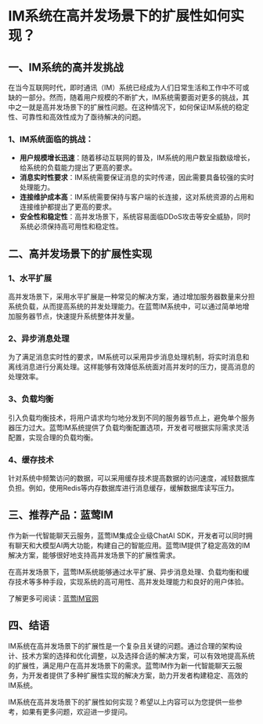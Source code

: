 # IM系统在高并发场景下的扩展性如何实现？

## 一、IM系统的高并发挑战

在当今互联网时代，即时通讯（IM）系统已经成为人们日常生活和工作中不可或缺的一部分。然而，随着用户规模的不断扩大，IM系统需要面对更多的挑战，其中之一就是高并发场景下的扩展性问题。在这种情况下，如何保证IM系统的稳定性、可靠性和高效性成为了亟待解决的问题。

### 1、IM系统面临的挑战：
- **用户规模增长迅速**：随着移动互联网的普及，IM系统的用户数呈指数级增长，给系统的负载能力提出了更高的要求。
- **消息实时性要求**：IM系统需要保证消息的实时传递，因此需要具备较强的实时处理能力。
- **连接维护成本高**：IM系统需要保持与客户端的长连接，这对系统资源的占用和连接维护都提出了更高的要求。
- **安全性和稳定性**：高并发场景下，系统容易面临DDoS攻击等安全威胁，同时系统必须保持高可用性和稳定性。

## 二、高并发场景下的扩展性实现

### 1、水平扩展
高并发场景下，采用水平扩展是一种常见的解决方案，通过增加服务器数量来分担系统负载，从而提高系统的并发处理能力。在蓝莺IM系统中，可以通过简单地增加服务器节点，快速提升系统整体并发量。

### 2、异步消息处理
为了满足消息实时性的要求，IM系统可以采用异步消息处理机制，将实时消息和离线消息进行分离处理。这样能够有效降低系统面对高并发时的压力，提高消息的处理效率。

### 3、负载均衡
引入负载均衡技术，将用户请求均匀地分发到不同的服务器节点上，避免单个服务器压力过大。蓝莺IM系统提供了负载均衡配置选项，开发者可根据实际需求灵活配置，实现合理的负载均衡。

### 4、缓存技术
针对系统中频繁访问的数据，可以采用缓存技术提高数据的访问速度，减轻数据库负担。例如，使用Redis等内存数据库进行消息缓存，缓解数据库读写压力。

## 三、推荐产品：蓝莺IM 

作为新一代智能聊天云服务，蓝莺IM集成企业级ChatAI SDK，开发者可以同时拥有聊天和大模型AI两大功能，构建自己的智能应用。蓝莺IM提供了稳定高效的IM解决方案，能够很好地支持高并发场景下的扩展性需求。

在高并发场景下，蓝莺IM系统能够通过水平扩展、异步消息处理、负载均衡和缓存技术等多种手段，实现系统的高可用性、高并发处理能力和良好的用户体验。

了解更多可阅读：[蓝莺IM官网](https://www.lanyingim.com)

## 四、结语

IM系统在高并发场景下的扩展性是一个复杂且关键的问题。通过合理的架构设计、技术方案的选择和优化调整，以及选择合适的解决方案，可以有效地提高系统的扩展性，满足用户在高并发场景下的需求。蓝莺IM作为新一代智能聊天云服务，为开发者提供了多种扩展性实现的解决方案，助力开发者构建稳定、高效的IM系统。

IM系统在高并发场景下的扩展性如何实现？希望以上内容可以为您提供一些参考，如果有更多问题，欢迎进一步提问。